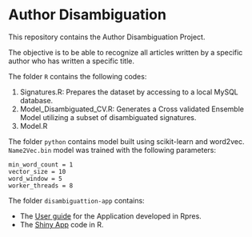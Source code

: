 # Author Disambiguation

This repository contains the Author Disambiguation Project.

The objective is to be able to recognize all articles written by a specific author who has written a specific title.

The folder `R` contains the following codes:

1. Signatures.R: Prepares the dataset by accessing to a local MySQL database.
2. Model_Disambiguated_CV.R: Generates a Cross validated Ensemble Model utilizing a subset of disambiguated signatures.
3. Model.R

The folder `python` contains model built using scikit-learn and word2vec. `Name2Vec.bin` model was trained with the following parameters:
```
min_word_count = 1
vector_size = 10
word_window = 5
worker_threads = 8
```

The folder `disambiguattion-app` contains:

- The [User guide](http://rpubs.com/Saulabrm/AuthorDisambiguation) for the Application developed in Rpres.
- The [Shiny App](https://saulabrm.shinyapps.io/disambiguation-app/) code in R.
